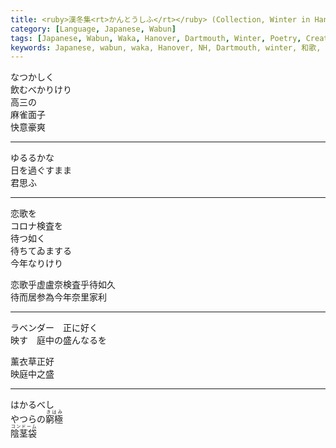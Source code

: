 ```yaml
---
title: <ruby>漢冬集<rt>かんとうしふ</rt></ruby> (Collection, Winter in Hanover)
category: [Language, Japanese, Wabun]
tags: [Japanese, Wabun, Waka, Hanover, Dartmouth, Winter, Poetry, Creative Writing]
keywords: Japanese, wabun, waka, Hanover, NH, Dartmouth, winter, 和歌, 冬歌, ハノーバー, ダートマス
---
```


<div class="center">
<div class="scrollable-vertical-text" lang="ja">
<p>
なつかしく<br>
飲むべかりけり<br>
高三の<br>
麻雀面子<br>
快意豪爽<br>
</p>
</div>
</div>

<!-- more -->

---

<div class="center">
<div class="scrollable-vertical-text" lang="ja">
<p>
ゆるるかな<br>
日を過ぐすまま<br>
君思ふ
</p>
</div>
</div>

---

<div class="center">
<div class="scrollable-vertical-text" lang="ja">
<p>
恋歌を<br>コロナ検査を<br>待つ如く<br>待ちてゐまする<br>今年なりけり
</p>
<p class="small">
恋歌乎虚盧奈検査乎待如久<br>待而居参為今年奈里家利
</p>
</div>
</div>

<hr>

<div class="center">
<div class="scrollable-vertical-text" lang="ja">
<p>
ラベンダー　正に好く<br>
映す　庭中の盛んなるを
</p>
<p class="small">
薰衣草正好<br>
映庭中之盛
</p>
</div>
</div>

---

<div class="center">
<div class="scrollable-vertical-text" lang="ja">
<p>
はかるべし<br>
やつらの<ruby>窮極<rt>きはみ</rt></ruby><br>
<ruby>陰茎袋<rt>コンドーム</rt></ruby>
</p>
</div>
</div>
